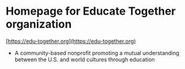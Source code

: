 # Homepage for Educate Together organization

[https://edu-together.org](https://edu-together.org)

- A community-based nonprofit promoting a mutual understanding between the U.S. and world cultures through education
